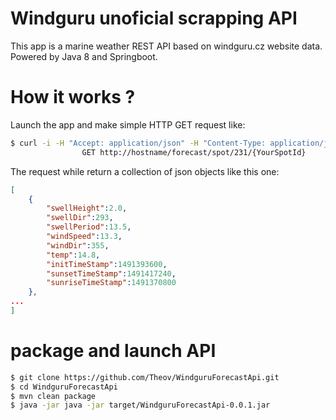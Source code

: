# Windguru unoficial scrapping API

This app is a marine weather REST API based on windguru.cz website data.
Powered by Java 8 and Springboot.

# How it works ?
Launch the app and make simple HTTP GET request like:
```sh
$ curl -i -H "Accept: application/json" -H "Content-Type: application/json" -X
                GET http://hostname/forecast/spot/231/{YourSpotId}
```
The request while return a collection of json objects like this one:
```json
[
    {
        "swellHeight":2.0,
        "swellDir":293,
        "swellPeriod":13.5,
        "windSpeed":13.3,
        "windDir":355,
        "temp":14.8,
        "initTimeStamp":1491393600,
        "sunsetTimeStamp":1491417240,
        "sunriseTimeStamp":1491370800
    },
...
]
```
# package and launch API
```sh
$ git clone https://github.com/Theov/WindguruForecastApi.git
$ cd WindguruForecastApi
$ mvn clean package
$ java -jar java -jar target/WindguruForecastApi-0.0.1.jar
```